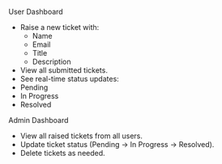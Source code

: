  User Dashboard
- Raise a new ticket with:
  - Name
  - Email
  - Title
  - Description
- View all submitted tickets.
-  See real-time status updates:
  - Pending
  - In Progress
  - Resolved

 Admin Dashboard
-  View all raised tickets from all users.
-  Update ticket status (Pending → In Progress → Resolved).
-  Delete tickets as needed.
